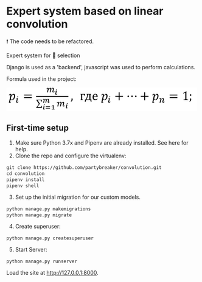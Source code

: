 # Expert system based on linear convolution

:exclamation: The code needs to be refactored.

Expert system for :iphone: selection

Django is used as a 'backend', javascript was used to perform calculations.

Formula used in the project:

 ![Formula](https://github.com/partybreaker/convolution/blob/master/img/f.png)


## First-time setup
 1. Make sure Python 3.7x and Pipenv are already installed. See here for help.
 2. Clone the repo and configure the virtualenv:

   ```
   git clone https://github.com/partybreaker/convolution.git
   cd convolution
   pipenv install
   pipenv shell
   ```

 3. Set up the initial migration for our custom models.

   ```
   python manage.py makemigrations
   python manage.py migrate
   ```

 4. Create superuser:

   ```
   python manage.py createsuperuser
   ```

 5. Start Server:

   ```
   python manage.py runserver
   ```

Load the site at http://127.0.0.1:8000.

